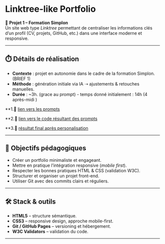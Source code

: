 # Linktree-like Portfolio

🚀 **Projet 1 – Formation Simplon**  
Un site web type *Linktree* permettant de centraliser les informations clés d’un profil (CV, projets, GitHub, etc.) dans une interface moderne et responsive.  


---

## ⏱️ Détails de réalisation

- **Contexte** : projet en autonomie dans le cadre de la formation Simplon.  (BRIEF 1)
- **Méthode** : génération initiale via IA ➝ ajustements & retouches manuelles.
- **Durée** : ~3h. (grace au prompt) - temps donné initialement : 14h (4 après-midi )  

 **1.🔗 [lien vers les prompts ](https://chatgpt.com/share/68ac66c3-0898-800e-a66a-f8a8d4211d0c)

 **2.🔗 [lien vers le code résultant des prompts](https://fraxi0n.github.io/BRIEF1_linktree/generate-base.html)

 **3.🔗 [résultat final après personalisation](https://fraxi0n.github.io/BRIEF1_linktree/main/)

---


## 🎯 Objectifs pédagogiques
- Créer un portfolio minimaliste et engageant.  
- Mettre en pratique l’intégration responsive (*mobile first*).  
- Respecter les bonnes pratiques HTML & CSS (validation W3C).  
- Structurer et organiser un projet front-end.  
- Utiliser Git avec des commits clairs et réguliers.  

---

## 🛠️ Stack & outils
- **HTML5** – structure sémantique.  
- **CSS3** – responsive design, approche mobile-first.  
- **Git / GitHub Pages** – versioning et hébergement.  
- **W3C Validators** – validation du code.  
---

